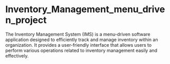 # Inventory_Management_menu_driven_project
The Inventory Management System (IMS) is a menu-driven software application designed to efficiently track and manage inventory within an organization. It provides a user-friendly interface that allows users to perform various operations related to inventory management easily and effectively.
